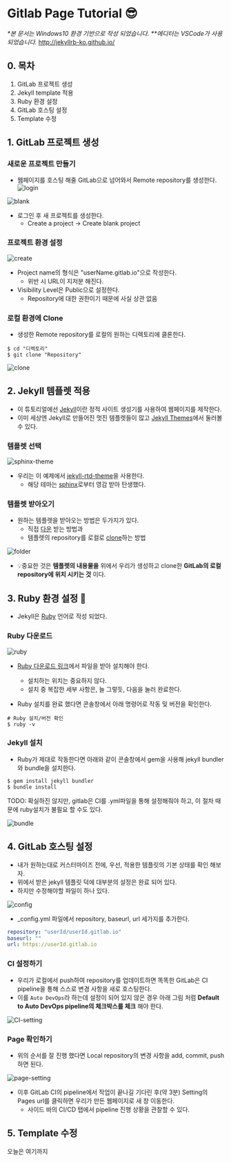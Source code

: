 # Gitlab Page Tutorial 😎
_*본 문서는 Windows10 환경 기반으로 작성 되었습니다._
_**에디터는 VSCode가 사용 되었습니다._
http://jekyllrb-ko.github.io/


## 0. 목차
1. GitLab 프로젝트 생성
1. Jekyll template 적용
1. Ruby 환경 설정
1. GitLab 호스팅 설정
1. Template 수정


## 1. GitLab 프로젝트 생성
### 새로운 프로젝트 만들기
- 웹페이지를 호스팅 해줄 GitLab으로 넘어와서 Remote repository를 생성한다.
![login](./images/login.png)

![blank](./images/blank-project.png)

- 로그인 후 새 프로젝트를 생성한다.
    - Create a project -> Create blank project

### 프로젝트 환경 설정
![create](./Images/create-project.png)
- Project name의 형식은 "userName.gitlab.io"으로 작성한다.
    - 위반 시 URL이 지저분 해진다.
- Visibility Level은 Public으로 설정한다.
    - Repository에 대한 권한이기 때문에 사실 상관 없음

### 로컬 환경에 Clone
- 생성한 Remote repository를 로컬의 원하는 디렉토리에 클론한다.

```git
$ cd "디렉토리"
$ git clone "Repository"
```
![clone](./images/clone.png)
## 2. Jekyll 템플렛 적용
- 이 튜토리얼에선 [Jekyll](http://jekyllrb-ko.github.io)이란 정적 사이트 생성기를 사용하여 웹페이지를 제작한다.
- 이미 세상엔 Jekyll로 만들어진 멋진 템플렛들이 많고 [Jekyll Themes](http://jekyllthemes.org/)에서 둘러볼 수 있다.
### 템플렛 선택
![sphinx-theme](https://user-images.githubusercontent.com/68011645/88376699-87980500-cdd0-11ea-8900-7bab8c811bc9.png)

- 우리는 이 예제에서 [jekyll-rtd-theme](http://jekyllthemes.org/themes/jekyll-rtd-theme/)을 사용한다.
    - 해당 테마는 [sphinx](https://www.sphinx-doc.org/en/master/)로부터 영감 받아 탄생했다.

### 템플렛 받아오기
- 원하는 템플렛을 받아오는 방법은 두가지가 있다.
    - 직접 [다운](https://github.com/rundocs/jekyll-rtd-theme/zipball/master) 받는 방법과
    - 템플렛의 repository를 로컬로 [clone](https://github.com/rundocs/jekyll-rtd-theme)하는 방법

![folder](./images/folder.png)
- 💡중요한 것은 __템플렛의 내용물을__ 위에서 우리가 생성하고 clone한 __GitLab의 로컬 repository에 위치 시키는 것__ 이다.

## 3. Ruby 환경 설정 💎
- Jekyll은 [Ruby](https://www.ruby-lang.org/ko/) 언어로 작성 되었다.

### Ruby 다운로드
![ruby](./images/ruby.png)

- [Ruby 다운로드 링크](https://www.ruby-lang.org/ko/downloads/)에서 파일을 받아 설치해야 한다.
    - 설치하는 위치는 중요하지 않다.
    - 설치 중 복잡한 세부 사항은, 늘 그렇듯, 다음을 눌러 완료한다.

- Ruby 설치를 완료 했다면 콘솔창에서 아래 명령어로 작동 및 버전을 확인한다.

```console
# Ruby 설치/버전 확인
$ ruby -v
```
### Jekyll 설치

- Ruby가 제대로 작동한다면 아래와 같이 콘솔창에서 gem을 사용해 jekyll bundler와 bundle을 설치한다.

```console
$ gem install jekyll bundler
$ bundle install
```

TODO: 확실하진 않지만, gitlab은 CI를 .yml파일을 통해 설정해줘야 하고, 이 절차 때문에 ruby설치가 불필요 할 수도 있다.

![bundle](./images/bundle.png)

## 4. GitLab 호스팅 설정
- 내가 원하는대로 커스터마이즈 전에, 우선, 적용한 템플릿의 기본 상태를 확인 해보자.
- 위에서 받은 jekyll 템플릿 덕에 대부분의 설정은 완료 되어 있다.
- 하지만 수정해야할 파일이 하나 있다.

![config](./images/config.PNG)
- _config.yml 파일에서 repository, baseurl, url 세가지를 추가한다.

```yml
repository: "userId/userId.gitlab.io"
baseurl: ""
url: https://userId.gitlab.io
```

### CI 설정하기
- 우리가 로컬에서 push하여 repository를 업데이트하면 똑똑한 GitLab은 CI pipeline을 통해 스스로 변경 사항을 새로 호스팅한다.
- 이를 `Auto DevOps`라 하는데 설정이 되어 있지 않은 경우 아래 그림 처럼 __Default to Auto DevOps pipeline의 체크박스를 체크__ 해야 한다.

![CI-setting](./images/CI-setting.png)

### Page 확인하기
- 위의 순서를 잘 진행 했다면 Local repository의 변경 사항을 add, commit, push 하면 된다.

![page-setting](./images/page-setting.png)
- 이후 GitLab CI의 pipeline에서 작업이 끝나길 기다린 후(약 3분) Setting의 Pages url를 클릭하면 우리가 만든 웹페이지로 새 창 이동한다.
    - 사이드 바의 CI/CD 탭에서 pipeline 진행 상황을 관찰할 수 있다.

## 5. Template 수정
오늘은 여기까지